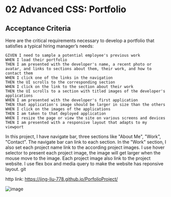 # 02 Advanced CSS: Portfolio
## Acceptance Criteria

Here are the critical requirements necessary to develop a portfolio that satisfies a typical hiring manager’s needs:

```
GIVEN I need to sample a potential employee's previous work
WHEN I load their portfolio
THEN I am presented with the developer's name, a recent photo or avatar, and links to sections about them, their work, and how to contact them
WHEN I click one of the links in the navigation
THEN the UI scrolls to the corresponding section
WHEN I click on the link to the section about their work
THEN the UI scrolls to a section with titled images of the developer's applications
WHEN I am presented with the developer's first application
THEN that application's image should be larger in size than the others
WHEN I click on the images of the applications
THEN I am taken to that deployed application
WHEN I resize the page or view the site on various screens and devices
THEN I am presented with a responsive layout that adapts to my viewport
```


In this project, I have navigate bar, three sections like "About Me", "Work", "Contact". The navigate bar can link to each section. In the "Work" section, I also set each project name link to the according project images. I use hover selector to present each project image, the image will get larger when the mouse move to the image. Each project image also link to the project website. I use flex box and media query to make the website has reponsive layout. git 

http link: https://jing-liu-778.github.io/PorfolioProject/

![image](https://user-images.githubusercontent.com/33417721/146848169-954e226b-059b-4158-bbe8-db9c330676fa.png)
